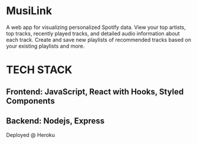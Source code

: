 # MusiLink

A web app for visualizing personalized Spotify data. View your top artists, top tracks, recently played tracks, and detailed audio information about each track. Create and save new playlists of recommended tracks based on your existing playlists and more.

# TECH STACK
## Frontend: JavaScript, React with Hooks, Styled Components
## Backend: Nodejs, Express
Deployed @ Heroku
